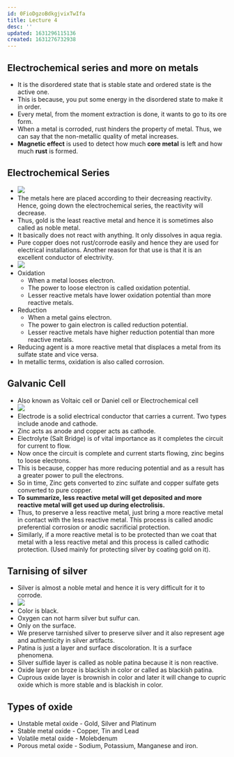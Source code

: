 ```yaml
---
id: 0FioDgzoBdkgjvixTwIfa
title: Lecture 4
desc: ''
updated: 1631296115136
created: 1631276732938
---
```


## Electrochemical series and more on metals

- It is the disordered state that is stable state and ordered state is the active one.
- This is because, you put some energy in the disordered state to make it in order.
- Every metal, from the moment extraction is done, it wants to go to its ore form.
- When a metal is corroded, rust hinders the property of metal. Thus, we can say that the non-metallic quality of metal increases.
- **Magnetic effect** is used to detect how much **core metal** is left and how much **rust** is formed.

## Electrochemical Series

- ![](/assets/images/2021-09-10-22-24-30.png)
- The metals here are placed according to their decreasing reactivity. Hence, going down the electrochemical series, the reactivity will decrease.
- Thus, gold is the least reactive metal and hence it is sometimes also called as noble metal.
- It basically does not react with anything. It only dissolves in aqua regia.
- Pure copper does not rust/corrode easily and hence they are used for electrical installations. Another reason for that use is that it is an excellent conductor of electrivity.
- ![](/assets/images/2021-09-10-22-29-17.png)
- Oxidation 
  - When a metal looses electron. 
  - The power to loose electron is called oxidation potential.
  - Lesser reactive metals have lower oxidation potential than more reactive metals.
- Reduction
  - When a metal gains electron.
  - The power to gain electron is called reduction potential.
  - Lesser reactive metals have higher reduction potential than more reactive metals.
- Reducing agent is a more reactive metal that displaces a metal from its sulfate state and vice versa.
- In metallic terms, oxidation is also called corrosion.

## Galvanic Cell

- Also known as Voltaic cell or Daniel cell or Electrochemical cell
- ![](/assets/images/2021-09-10-22-39-33.png)
- Electrode is a solid electrical conductor that carries a current. Two types include anode and cathode.
- Zinc acts as anode and copper acts as cathode.
- Electrolyte (Salt Bridge) is of vital importance as it completes the circuit for current to flow.
- Now once the circuit is complete and current starts flowing, zinc begins to loose electrons.
- This is because, copper has more reducing potential and as a result has a greater power to pull the electrons.
- So in time, Zinc gets converted to zinc sulfate and copper sulfate gets converted to pure copper.
- **To summarize, less reactive metal will get deposited and more reactive metal will get used up during electrolisis.**
- Thus, to preserve a less reactive metal, just bring a more reactive metal in contact with the less reactive metal. This process is called anodic preferential corrosion or anodic sacrificial protection.
- Similarly, if a more reactive metal is to be protected than we coat that metal with a less reactive metal and this process is called cathodic protection. (Used mainly for protecting silver by coating gold on it).

## Tarnising of silver

- Silver is almost a noble metal and hence it is very difficult for it to corrode.
- ![](/assets/images/2021-09-10-22-53-23.png)
- Color is black.
- Oxygen can not harm silver but sulfur can.
- Only on the surface.
- We preserve tarnished silver to preserve silver and it also represent age and authenticity in silver artifacts.
- Patina is just a layer and surface discoloration. It is a surface phenomena.
- Silver sulfide layer is called as noble patina because it is non reactive.
- Oxide layer on broze is blackish in color or called as blackish patina.
- Cuprous oxide layer is brownish in color and later it will change to cupric oxide which is more stable and is blackish in color.

## Types of oxide

- Unstable metal oxide - Gold, Silver and Platinum
- Stable metal oxide - Copper, Tin and Lead
- Volatile metal oxide - Molebdenum
- Porous metal oxide - Sodium, Potassium, Manganese and iron.

